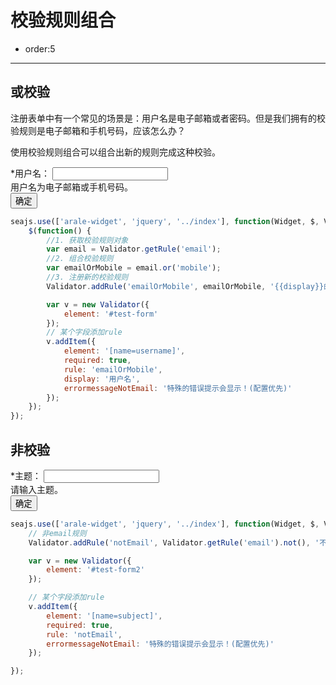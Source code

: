 # 校验规则组合

- order:5

-------------

<link charset="utf-8" rel="stylesheet" href="http://assets.alipay.com/al/alice.components.ui-form-1.0-src.css" />
<link charset="utf-8" rel="stylesheet" href="http://assets.alipay.com/al/alice.components.ui-button-orange-1.3-full.css" />

## 或校验

注册表单中有一个常见的场景是：用户名是电子邮箱或者密码。但是我们拥有的校验规则是电子邮箱和手机号码，应该怎么办？

使用校验规则组合可以组合出新的规则完成这种校验。

<div class="cell">
    <form id="test-form" class="ui-form" >
        <div class="ui-form-item">
            <label for="username" class="ui-label"><span class="ui-form-required">*</span>用户名：</label>
            <input id="username" name="username" class="ui-input" required />
            <div class="ui-form-explain">用户名为电子邮箱或手机号码。</div>
        </div>
        <div class="ui-form-item">
            <span class="ui-button-morange ui-button"><input class="ui-button-text" value="确定" type="submit"></span>
        </div>
    </form>
</div>


````javascript
seajs.use(['arale-widget', 'jquery', '../index'], function(Widget, $, Validator) {
    $(function() {
        //1. 获取校验规则对象
        var email = Validator.getRule('email');
        //2. 组合校验规则
        var emailOrMobile = email.or('mobile');
        //3. 注册新的校验规则
        Validator.addRule('emailOrMobile', emailOrMobile, '{{display}}的格式必须是电子邮箱或者手机号码。');

        var v = new Validator({
            element: '#test-form'
        });
        // 某个字段添加rule
        v.addItem({
            element: '[name=username]',
            required: true,
            rule: 'emailOrMobile',
            display: '用户名',
            errormessageNotEmail: '特殊的错误提示会显示！(配置优先)'
        });
    });
});
````

## 非校验

<div class="cell">
    <form id="test-form2" class="ui-form">
        <div class="ui-form-item">
            <label for="subject" class="ui-label"><span class="ui-form-required">*</span>主题：</label>
            <input id="subject" name="subject" class="ui-input" />
            <div class="ui-form-explain">请输入主题。</div>
        </div>
        <div class="ui-form-item">
            <span class="ui-button-morange ui-button"><input class="ui-button-text" value="确定" type="submit"></span>
        </div>
    </form>
</div>

````javascript
seajs.use(['arale-widget', 'jquery', '../index'], function(Widget, $, Validator) {
    // 非email规则
    Validator.addRule('notEmail', Validator.getRule('email').not(), '不能输入email!');

    var v = new Validator({
        element: '#test-form2'
    });

    // 某个字段添加rule
    v.addItem({
        element: '[name=subject]',
        required: true,
        rule: 'notEmail',
        errormessageNotEmail: '特殊的错误提示会显示！(配置优先)'
    });

});

````
